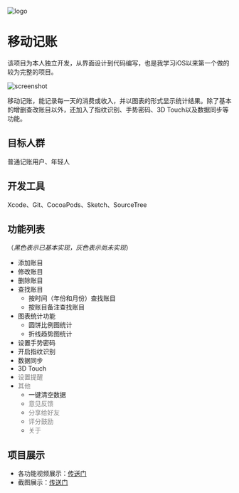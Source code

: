 ![logo](https://github.com/XuDeHong/CostList/blob/master/logo.png "logo")

# 移动记账

该项目为本人独立开发，从界面设计到代码编写，也是我学习iOS以来第一个做的较为完整的项目。

![screenshot](https://github.com/XuDeHong/CostList/blob/master/screenshot.PNG "screenshot")

移动记账，能记录每一天的消费或收入，并以图表的形式显示统计结果。除了基本的增删查改账目以外，还加入了指纹识别、手势密码、3D Touch以及数据同步等功能。

## 目标人群

普通记账用户、年轻人

## 开发工具

Xcode、Git、CocoaPods、Sketch、SourceTree

## 功能列表

（*黑色表示已基本实现，灰色表示尚未实现*）

- 添加账目
- 修改账目
- 删除账目
- 查找账目
  - 按时间（年份和月份）查找账目
  - 按账目备注查找账目
- 图表统计功能
  - 圆饼比例图统计
  - 折线趋势图统计
- 设置手势密码
- 开启指纹识别
- 数据同步
- 3D Touch
- <font color=gray>设置提醒</font>
- <font color=gray>其他</font>
  - 一键清空数据
  - <font color=gray>意见反馈</font>
  - <font color=gray>分享给好友</font>
  - <font color=gray>评分鼓励</font>
  - <font color=gray>关于</font>

## 项目展示

- 各功能视频展示：[传送门](http://blog.sina.com.cn/s/blog_d77623b30102x2y0.html)
- 截图展示：[传送门](http://www.cnblogs.com/guitarandcode/p/6396660.html)

